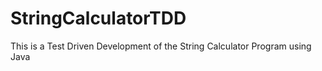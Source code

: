 # StringCalculatorTDD
This is a Test Driven Development of the String Calculator Program using Java
